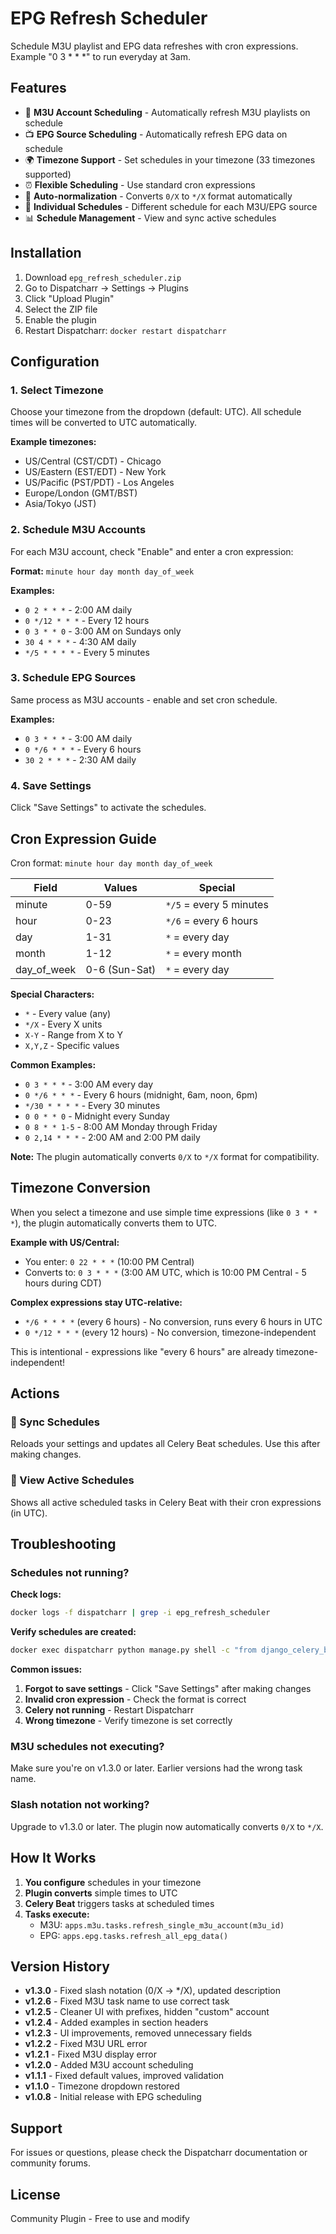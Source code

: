 # EPG Refresh Scheduler

Schedule M3U playlist and EPG data refreshes with cron expressions. Example "0 3 * * *" to run everyday at 3am.

## Features

- 📡 **M3U Account Scheduling** - Automatically refresh M3U playlists on schedule
- 📺 **EPG Source Scheduling** - Automatically refresh EPG data on schedule
- 🌍 **Timezone Support** - Set schedules in your timezone (33 timezones supported)
- ⏰ **Flexible Scheduling** - Use standard cron expressions
- 🔄 **Auto-normalization** - Converts `0/X` to `*/X` format automatically
- 🎯 **Individual Schedules** - Different schedule for each M3U/EPG source
- 📊 **Schedule Management** - View and sync active schedules

## Installation

1. Download `epg_refresh_scheduler.zip`
2. Go to Dispatcharr → Settings → Plugins
3. Click "Upload Plugin"
4. Select the ZIP file
5. Enable the plugin
6. Restart Dispatcharr: `docker restart dispatcharr`

## Configuration

### 1. Select Timezone
Choose your timezone from the dropdown (default: UTC). All schedule times will be converted to UTC automatically.

**Example timezones:**
- US/Central (CST/CDT) - Chicago
- US/Eastern (EST/EDT) - New York
- US/Pacific (PST/PDT) - Los Angeles
- Europe/London (GMT/BST)
- Asia/Tokyo (JST)

### 2. Schedule M3U Accounts

For each M3U account, check "Enable" and enter a cron expression:

**Format:** `minute hour day month day_of_week`

**Examples:**
- `0 2 * * *` - 2:00 AM daily
- `0 */12 * * *` - Every 12 hours
- `0 3 * * 0` - 3:00 AM on Sundays only
- `30 4 * * *` - 4:30 AM daily
- `*/5 * * * *` - Every 5 minutes

### 3. Schedule EPG Sources

Same process as M3U accounts - enable and set cron schedule.

**Examples:**
- `0 3 * * *` - 3:00 AM daily
- `0 */6 * * *` - Every 6 hours
- `30 2 * * *` - 2:30 AM daily

### 4. Save Settings

Click "Save Settings" to activate the schedules.

## Cron Expression Guide

Cron format: `minute hour day month day_of_week`

| Field | Values | Special |
|-------|--------|---------|
| minute | 0-59 | `*/5` = every 5 minutes |
| hour | 0-23 | `*/6` = every 6 hours |
| day | 1-31 | `*` = every day |
| month | 1-12 | `*` = every month |
| day_of_week | 0-6 (Sun-Sat) | `*` = every day |

**Special Characters:**
- `*` - Every value (any)
- `*/X` - Every X units
- `X-Y` - Range from X to Y
- `X,Y,Z` - Specific values

**Common Examples:**
- `0 3 * * *` - 3:00 AM every day
- `0 */6 * * *` - Every 6 hours (midnight, 6am, noon, 6pm)
- `*/30 * * * *` - Every 30 minutes
- `0 0 * * 0` - Midnight every Sunday
- `0 8 * * 1-5` - 8:00 AM Monday through Friday
- `0 2,14 * * *` - 2:00 AM and 2:00 PM daily

**Note:** The plugin automatically converts `0/X` to `*/X` format for compatibility.

## Timezone Conversion

When you select a timezone and use simple time expressions (like `0 3 * * *`), the plugin automatically converts them to UTC.

**Example with US/Central:**
- You enter: `0 22 * * *` (10:00 PM Central)
- Converts to: `0 3 * * *` (3:00 AM UTC, which is 10:00 PM Central - 5 hours during CDT)

**Complex expressions stay UTC-relative:**
- `*/6 * * * *` (every 6 hours) - No conversion, runs every 6 hours in UTC
- `0 */12 * * *` (every 12 hours) - No conversion, timezone-independent

This is intentional - expressions like "every 6 hours" are already timezone-independent!

## Actions

### 🔄 Sync Schedules
Reloads your settings and updates all Celery Beat schedules. Use this after making changes.

### 📅 View Active Schedules
Shows all active scheduled tasks in Celery Beat with their cron expressions (in UTC).

## Troubleshooting

### Schedules not running?

**Check logs:**
```bash
docker logs -f dispatcharr | grep -i epg_refresh_scheduler
```

**Verify schedules are created:**
```bash
docker exec dispatcharr python manage.py shell -c "from django_celery_beat.models import PeriodicTask; tasks = PeriodicTask.objects.filter(name__contains='epg_refresh_scheduler'); [print(f'{t.name}: {t.crontab}') for t in tasks]"
```

**Common issues:**
1. **Forgot to save settings** - Click "Save Settings" after making changes
2. **Invalid cron expression** - Check the format is correct
3. **Celery not running** - Restart Dispatcharr
4. **Wrong timezone** - Verify timezone is set correctly

### M3U schedules not executing?

Make sure you're on v1.3.0 or later. Earlier versions had the wrong task name.

### Slash notation not working?

Upgrade to v1.3.0 or later. The plugin now automatically converts `0/X` to `*/X`.

## How It Works

1. **You configure** schedules in your timezone
2. **Plugin converts** simple times to UTC
3. **Celery Beat** triggers tasks at scheduled times
4. **Tasks execute:**
   - M3U: `apps.m3u.tasks.refresh_single_m3u_account(m3u_id)`
   - EPG: `apps.epg.tasks.refresh_all_epg_data()`

## Version History

- **v1.3.0** - Fixed slash notation (0/X → */X), updated description
- **v1.2.6** - Fixed M3U task name to use correct task
- **v1.2.5** - Cleaner UI with prefixes, hidden "custom" account
- **v1.2.4** - Added examples in section headers
- **v1.2.3** - UI improvements, removed unnecessary fields
- **v1.2.2** - Fixed M3U URL error
- **v1.2.1** - Fixed M3U display error
- **v1.2.0** - Added M3U account scheduling
- **v1.1.1** - Fixed default values, improved validation
- **v1.1.0** - Timezone dropdown restored
- **v1.0.8** - Initial release with EPG scheduling

## Support

For issues or questions, please check the Dispatcharr documentation or community forums.

## License

Community Plugin - Free to use and modify
